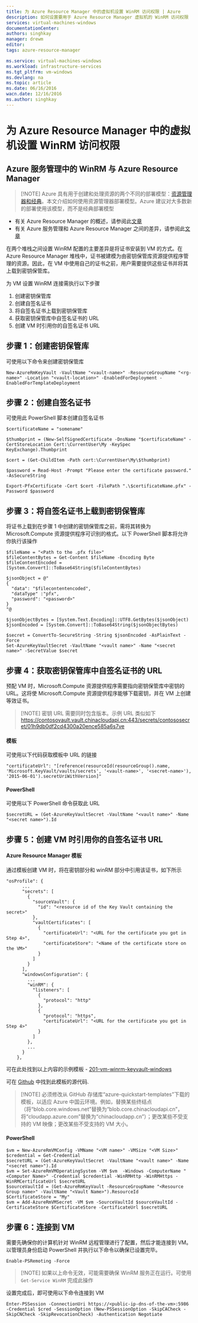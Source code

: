 ```yaml
---
title: 为 Azure Resource Manager 中的虚拟机设置 WinRM 访问权限 | Azure
description: 如何设置要用于 Azure Resource Manager 虚拟机的 WinRM 访问权限
services: virtual-machines-windows
documentationCenter: 
authors: singhkay
manager: drewm
editor: 
tags: azure-resource-manager

ms.service: virtual-machines-windows
ms.workload: infrastructure-services
ms.tgt_pltfrm: vm-windows
ms.devlang: na
ms.topic: article
ms.date: 06/16/2016
wacn.date: 12/16/2016
ms.author: singhkay
---
```


# 为 Azure Resource Manager 中的虚拟机设置 WinRM 访问权限

## Azure 服务管理中的 WinRM 与 Azure Resource Manager

> [!NOTE] Azure 具有用于创建和处理资源的两个不同的部署模型：[资源管理器和经典](../azure-resource-manager/resource-manager-deployment-model.md)。本文介绍如何使用资源管理器部署模型。Azure 建议对大多数新的部署使用该模型，而不是经典部署模型

* 有关 Azure Resource Manager 的概述，请参阅此[文章](../azure-resource-manager/resource-group-overview.md)
* 有关 Azure 服务管理和 Azure Resource Manager 之间的差异，请参阅此[文章](../azure-resource-manager/resource-manager-deployment-model.md)

在两个堆栈之间设置 WinRM 配置的主要差异是将证书安装到 VM 的方式。在 Azure Resource Manager 堆栈中，证书被建模为由密钥保管库资源提供程序管理的资源。因此，在 VM 中使用自己的证书之前，用户需要提供这些证书并将其上载到密钥保管库。

为 VM 设置 WinRM 连接需执行以下步骤

1. 创建密钥保管库
2. 创建自签名证书
3. 将自签名证书上载到密钥保管库
4. 获取密钥保管库中自签名证书的 URL
5. 创建 VM 时引用你的自签名证书 URL

## 步骤 1：创建密钥保管库

可使用以下命令来创建密钥保管库

    New-AzureRmKeyVault -VaultName "<vault-name>" -ResourceGroupName "<rg-name>" -Location "<vault-location>" -EnabledForDeployment -EnabledForTemplateDeployment

## 步骤 2：创建自签名证书
可使用此 PowerShell 脚本创建自签名证书

    $certificateName = "somename"

    $thumbprint = (New-SelfSignedCertificate -DnsName "$certificateName" -CertStoreLocation Cert:\CurrentUser\My -KeySpec KeyExchange).Thumbprint

    $cert = (Get-ChildItem -Path cert:\CurrentUser\My\$thumbprint)

    $password = Read-Host -Prompt "Please enter the certificate password." -AsSecureString

    Export-PfxCertificate -Cert $cert -FilePath ".\$certificateName.pfx" -Password $password

## 步骤 3：将自签名证书上载到密钥保管库

将证书上载到在步骤 1 中创建的密钥保管库之前，需将其转换为 Microsoft.Compute 资源提供程序可识别的格式。以下 PowerShell 脚本将允许你执行该操作

    $fileName = "<Path to the .pfx file>"
    $fileContentBytes = Get-Content $fileName -Encoding Byte
    $fileContentEncoded = [System.Convert]::ToBase64String($fileContentBytes)

    $jsonObject = @"
    {
      "data": "$filecontentencoded",
      "dataType" :"pfx",
      "password": "<password>"
    }
    "@

    $jsonObjectBytes = [System.Text.Encoding]::UTF8.GetBytes($jsonObject)
    $jsonEncoded = [System.Convert]::ToBase64String($jsonObjectBytes)

    $secret = ConvertTo-SecureString -String $jsonEncoded -AsPlainText -Force
    Set-AzureKeyVaultSecret -VaultName "<vault name>" -Name "<secret name>" -SecretValue $secret

## 步骤 4：获取密钥保管库中自签名证书的 URL

预配 VM 时，Microsoft.Compute 资源提供程序需要指向密钥保管库中密钥的 URL。这将使 Microsoft.Compute 资源提供程序能够下载密钥，并在 VM 上创建等效证书。

>[!NOTE] 密钥 URL 需要同时包含版本。示例 URL 类似如下
https://contosovault.vault.chinacloudapi.cn:443/secrets/contososecret/01h9db0df2cd4300a20ence585a6s7ve

#### 模板

可使用以下代码获取模板中 URL 的链接

    "certificateUrl": "[reference(resourceId(resourceGroup().name, 'Microsoft.KeyVault/vaults/secrets', '<vault-name>', '<secret-name>'), '2015-06-01').secretUriWithVersion]"

#### PowerShell

可使用以下 PowerShell 命令获取此 URL

    $secretURL = (Get-AzureKeyVaultSecret -VaultName "<vault name>" -Name "<secret name>").Id

## 步骤 5：创建 VM 时引用你的自签名证书 URL

#### Azure Resource Manager 模板

通过模板创建 VM 时，将在密钥部分和 winRM 部分中引用该证书，如下所示

    "osProfile": {
          ...
          "secrets": [
            {
              "sourceVault": {
                "id": "<resource id of the Key Vault containing the secret>"
              },
              "vaultCertificates": [
                {
                  "certificateUrl": "<URL for the certificate you got in Step 4>",
                  "certificateStore": "<Name of the certificate store on the VM>"
                }
              ]
            }
          ],
          "windowsConfiguration": {
            ...
            "winRM": {
              "listeners": [
                {
                  "protocol": "http"
                },
                {
                  "protocol": "https",
                  "certificateUrl": "<URL for the certificate you got in Step 4>"
                }
              ]
            },
            ...
          }
        },

可在此处找到以上内容的示例模板 - [201-vm-winrm-keyvault-windows](https://github.com/Azure/azure-quickstart-templates/tree/master/201-vm-winrm-keyvault-windows)

可在 [Github](https://github.com/Azure/azure-quickstart-templates/tree/master/201-vm-winrm-keyvault-windows) 中找到此模板的源代码.

>[!NOTE] 必须修改从 GitHub 存储库“azure-quickstart-templates”下载的模板，以适应 Azure 中国云环境。例如，替换某些终结点（将“blob.core.windows.net”替换为“blob.core.chinacloudapi.cn”，将“cloudapp.azure.com”替换为“chinacloudapp.cn”）；更改某些不受支持的 VM 映像；更改某些不受支持的 VM 大小。

#### PowerShell

    $vm = New-AzureRmVMConfig -VMName "<VM name>" -VMSize "<VM Size>"
    $credential = Get-Credential
    $secretURL = (Get-AzureKeyVaultSecret -VaultName "<vault name>" -Name "<secret name>").Id
    $vm = Set-AzureRmVMOperatingSystem -VM $vm  -Windows -ComputerName "<Computer Name>" -Credential $credential -WinRMHttp -WinRMHttps -WinRMCertificateUrl $secretURL
    $sourceVaultId = (Get-AzureRmKeyVault -ResourceGroupName "<Resource Group name>" -VaultName "<Vault Name>").ResourceId
    $CertificateStore = "My"
    $vm = Add-AzureRmVMSecret -VM $vm -SourceVaultId $sourceVaultId -CertificateStore $CertificateStore -CertificateUrl $secretURL

## 步骤 6：连接到 VM
需要先确保你的计算机针对 WinRM 远程管理进行了配置，然后才能连接到 VM。以管理员身份启动 PowerShell 并执行以下命令以确保已设置完毕。

    Enable-PSRemoting -Force

>[!NOTE] 如果以上命令无效，可能需要确保 WinRM 服务正在运行。可使用 `Get-Service WinRM` 完成此操作

设置完成后，即可使用以下命令连接到 VM

    Enter-PSSession -ConnectionUri https://<public-ip-dns-of-the-vm>:5986 -Credential $cred -SessionOption (New-PSSessionOption -SkipCACheck -SkipCNCheck -SkipRevocationCheck) -Authentication Negotiate

<!---HONumber=Mooncake_Quality_Review_1202_2016-->